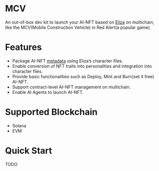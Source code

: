 # MCV
An out-of-box dev kit to launch your AI-NFT based on [Eliza](https://github.com/elizaOS/eliza) on multichain, like the MCV(Mobile Construction Vehicle) in Red Alert(a popular game).

# Features
- Package AI-NFT [metadata](https://docs.xnomad.ai/ai-nft-metadata) using Eliza’s character files.
- Enable conversion of NFT traits into personalities and integration into character files.
- Provide basic functionalities such as Deploy, Mint and Burn(set it free) AI-NFT.
- Support contract-level AI-NFT management on multichain.
- Enable AI Agents to launch AI-NFT.

# Supported Blockchain
- Solana
- EVM

# Quick Start
TODO

